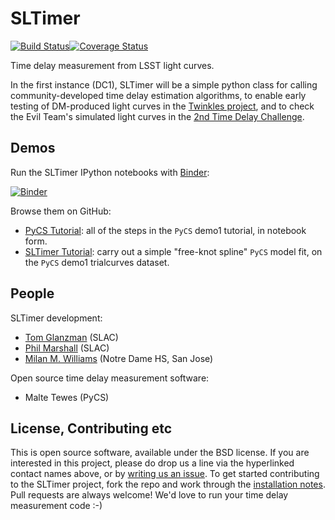 # SLTimer
[![Build Status](https://travis-ci.org/DarkEnergyScienceCollaboration/SLTimer.svg?branch=master)](https://travis-ci.org/DarkEnergyScienceCollaboration/SLTimer)[![Coverage Status](https://coveralls.io/repos/github/DarkEnergyScienceCollaboration/SLTimer/badge.svg?branch=master)](https://coveralls.io/github/DarkEnergyScienceCollaboration/SLTimer?branch=master)

Time delay measurement from LSST light curves.

In the first instance (DC1), SLTimer will be a simple python class for calling community-developed time delay estimation algorithms, to enable early testing of DM-produced light curves in the [Twinkles project](https://github.com/DarkEnergyScienceCollaboration/Twinkles), and to check the Evil Team's simulated light curves in the [2nd Time Delay Challenge](http://timdelaychallenge.org). 

<!-- ![Example mock multi-filter LSST data from the 2nd Time Delay Challenge](https://raw.githubusercontent.com/DarkEnergyScienceCollaboration/SLTimeDelayChallenge/master/docs/TDC2/figs/example_lcs.png?token=AArY9_ujo_lqsLQGHlmkO47i7eQAMgpvks5XXu5qwA%3D%3D) -->

## Demos

Run the SLTimer IPython notebooks with [Binder](http://mybinder.org):

[![Binder](http://mybinder.org/badge.svg)](http://mybinder.org/repo/DarkEnergyScienceCollaboration/SLTimer)

Browse them on GitHub:
* [PyCS Tutorial](https://github.com/DarkEnergyScienceCollaboration/SLTimer/blob/master/notebooks/PyCS_Tutorial.ipynb): all of the steps in the `PyCS` demo1 tutorial, in notebook form.
* [SLTimer Tutorial](https://github.com/DarkEnergyScienceCollaboration/SLTimer/blob/master/notebooks/SLTimer_Tutorial.ipynb): carry out a simple "free-knot spline" `PyCS` model fit, on the `PyCS` demo1 trialcurves dataset.

## People

SLTimer development:
* [Tom Glanzman](https://github.com/DarkEnergyScienceCollaboration/SLTimer/issues/new?body=@TomGlanzman) (SLAC)
* [Phil Marshall](https://github.com/DarkEnergyScienceCollaboration/SLTimer/issues/new?body=@drphilmarshall) (SLAC)
* [Milan M. Williams](https://github.com/DarkEnergyScienceCollaboration/SLTimer/issues/new?body=@milanwilliams) (Notre Dame HS, San Jose)

Open source time delay measurement software:
* Malte Tewes (PyCS)

## License, Contributing etc

This is open source software, available under the BSD license. If you are interested in this project, please do drop us a line via the hyperlinked contact names above, or by [writing us an issue](https://github.com/DarkEnergyScienceCollaboration/SLTimer/issues/new). To get started contributing to the SLTimer project, fork the repo and work through the [installation notes](https://github.com/DarkEnergyScienceCollaboration/SLTimer/blob/master/INSTALL.md). Pull requests are always welcome! We'd love to run your time delay measurement code :-)

